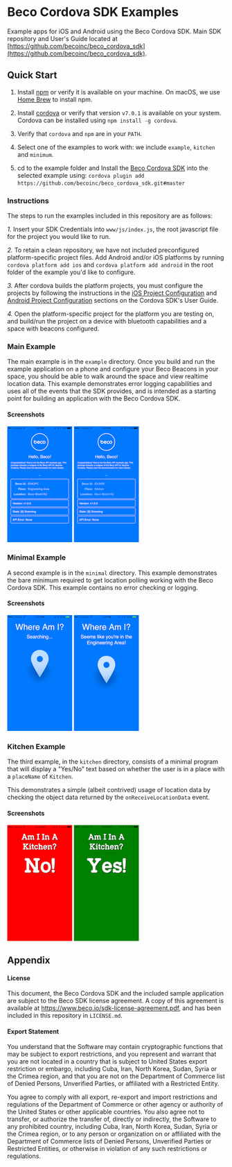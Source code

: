 # Beco Cordova SDK Examples
Example apps for iOS and Android using the Beco Cordova SDK. 
Main SDK repository and User's Guide located at [https://github.com/becoinc/beco_cordova_sdk](https://github.com/becoinc/beco_cordova_sdk).

## Quick Start ##

1. Install [npm](https://www.npmjs.com/get-npm) or verify it is available on your machine. On macOS, we use
[Home Brew](https://brew.sh/) to install npm. 

2. Install [cordova](http://cordova.apache.org/) or verify that version `v7.0.1` is available on your system.
Cordova can be installed using `npm install -g cordova`.

3. Verify that `cordova` and `npm` are in your `PATH`.

4. Select one of the examples to work with: we include `example`, `kitchen` and `minimum`.

5. cd to the example folder and 
Install the [Beco Cordova SDK](https://github.com/becoinc/beco_cordova_sdk) into the selected example using: 
`cordova plugin add https://github.com/becoinc/beco_cordova_sdk.git#master`



### Instructions
The steps to run the examples included in this repository are as follows:

*1.* Insert your SDK Credentials into `www/js/index.js`, the root javascript file for the project you would like to run.

*2.* To retain a clean repository, we have not included preconfigured platform-specific project files. 
Add Android and/or iOS platforms by running `cordova platform add ios` and `cordova platform add android` 
in the root folder of the example you'd like to configure.

*3.* After cordova builds the platform projects, you must configure the projects by following the 
instructions in the [iOS Project Configuration](https://github.com/becoinc/beco_cordova_sdk#ios-project-configuration) 
and [Android Project Configuration](https://github.com/becoinc/beco_cordova_sdk#android-project-configuration) sections 
on the Cordova SDK's User Guide.

*4.* Open the platform-specific project for the platform you are testing on, and build/run the project on a device 
with bluetooth capabilities and a space with beacons configured.

### Main Example
The main example is in the `example` directory.
Once you build and run the example application on a phone and configure your Beco Beacons in your space, 
you should be able to walk around the space and view realtime location data. This example demonstrates error 
logging capabilities and uses all of the events that the SDK provides, and is intended as a starting point for 
building an application with the Beco Cordova SDK.

#### Screenshots
![Screenshot 1](https://raw.githubusercontent.com/becoinc/beco_cordova_examples/master/readme-images/screenshot-1.PNG) 
![Screenshot 2](https://raw.githubusercontent.com/becoinc/beco_cordova_examples/master/readme-images/screenshot-2.PNG)

### Minimal Example
A second example is in the `minimal` directory. This example demonstrates the bare minimum required to get location 
polling working with the Beco Cordova SDK. This example contains no error checking or logging.

#### Screenshots
![Screenshot 5](https://raw.githubusercontent.com/becoinc/beco_cordova_examples/master/readme-images/screenshot-5.PNG)
 ![Screenshot 6](https://raw.githubusercontent.com/becoinc/beco_cordova_examples/master/readme-images/screenshot-6.PNG)

### Kitchen Example
The third example, in the `kitchen` directory, consists of a minimal program that will display a "Yes/No" text
based on whether the user is in a place with a `placeName` of `Kitchen`.

This demonstrates a simple (albeit contrived) usage of location data by checking the object data 
returned by the `onReceiveLocationData` event.

#### Screenshots

![Screenshot 3](https://raw.githubusercontent.com/becoinc/beco_cordova_examples/master/readme-images/screenshot-3.PNG) 
![Screenshot 4](https://raw.githubusercontent.com/becoinc/beco_cordova_examples/master/readme-images/screenshot-4.PNG)

## Appendix
#### License

This document, the Beco Cordova SDK and the included sample application are subject to the Beco SDK license agreement. 
A copy of this agreement is available at https://www.beco.io/sdk-license-agreement.pdf, and has been 
included in this repository in `LICENSE.md`.

#### Export Statement
You understand that the Software may contain cryptographic functions that may be subject to export restrictions, 
and you represent and warrant that you are not located in a country that is subject to United States export
restriction or embargo, including Cuba, Iran, North Korea, Sudan, Syria or the Crimea region, and that you are 
not on the Department of Commerce list of Denied Persons, Unverified Parties, or affiliated with a Restricted Entity.

You agree to comply with all export, re-export and import restrictions and regulations of the Department of 
Commerce or other agency or authority of the United States or other applicable countries. You also agree not 
to transfer, or authorize the transfer of, directly or indirectly, the Software to any prohibited country, 
including Cuba, Iran, North Korea, Sudan, Syria or the Crimea region, or to any person or organization on or 
affiliated with the Department of
Commerce lists of Denied Persons, Unverified Parties or Restricted Entities, or otherwise in violation of 
any such restrictions or regulations.
